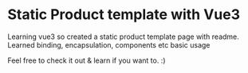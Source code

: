 # Static Product template with Vue3

Learning vue3 so created a static product template page with readme. Learned binding, encapsulation, components etc basic usage

Feel free to check it out & learn if you want to. :) 